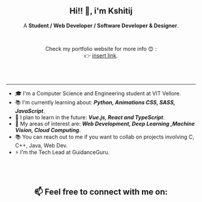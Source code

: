 <h2 align="center"> Hi!! 👋, i'm Kshitij<br/> </h2> 
<p align="center"> A <b>Student / Web Developer / Software Developer & Designer</b>.</p>

<br>

<p align="center">Check my portfolio website for more info 😊 :
<br> 👉  <a href="insert link">insert link</a>.</p>

<br>
<br>
<p align="center">

---


- 🎓 I'm a Computer Science and Engineering student at VIT Vellore.
- 📚 I'm currently learning about: ***Python, Animations CSS, SASS, JavaScript***.
- 🎯 I plan to learn in the future: ***Vue.js, React and TypeScript***.
- 👀 My areas of interest are:  ***Web Development, Deep Learning ,Machine Vision, Cloud Computing***.
- 📚 You can reach out to me if you want to collab on projects involving C, C++, Java, Web Dev.
- ⚡ I'm the Tech Lead at GuidanceGuru.



<br>
<br>

<h2 align="center"> 📫 Feel free to connect with me on:</h2>
<!---
<a href="https://www.linkedin.com/in/username/" target="_blank"><img src="https://img.shields.io/badge/linkedin-%230077B5.svg?&style=for-the-badge&logo=linkedin&logoColor=white"></a> 
<a href="https://twitter.com/username" target="_blank"><img src="https://img.shields.io/badge/twitter-%231DA1F2.svg?&style=for-the-badge&logo=twitter&logoColor=white"></a> 
<a href="https://www.reddit.com/user/username" target="_blank"><img src="https://img.shields.io/badge/Reddit-FF4500?style=for-the-badge&logo=reddit&logoColor=white"></a> 
<a href="https://discordapp.com/username" target="_blank"><img src="https://img.shields.io/badge/Discord-7289DA?style=for-the-badge&logo=discord&logoColor=white"></a> 
<a href="https://www.behance.net/username" target="_blank"><img src="https://img.shields.io/badge/-Behance-blue?style=for-the-badge&logo=behance&logoColor=white"></a> 


[![Medium](https://img.shields.io/badge/Medium-12100E?style=for-the-badge&logo=medium&logoColor=white)](https://medium.com/@username) 

--->
<a href="mailto:kshitijradotra@hotmail.com" target="_blank"><img src="https://img.shields.io/badge/Gmail-D14836?style=for-the-badge&logo=gmail&logoColor=white"></a>
</p>
<!---
kshitij-ra/kshitij-ra is a ✨ special ✨ repository because its `README.md` (this file) appears on your GitHub profile.
You can click the Preview link to take a look at your changes.
--->
